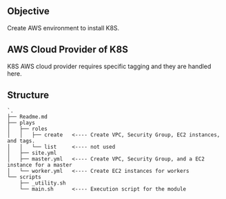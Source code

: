 ## Objective
Create AWS environment to install K8S.

## AWS Cloud Provider of K8S
K8S AWS cloud provider requires specific tagging and they are handled here.

## Structure
```
`.
├── Readme.md
├── plays
│   ├── roles
│   │   ├── create   <---- Create VPC, Security Group, EC2 instances, and tags.
│   │   └── list     <---- not used
│   ├── site.yml
│   ├── master.yml   <---- Create VPC, Security Group, and a EC2 instance for a master
│   └── worker.yml   <---- Create EC2 instances for workers
└── scripts
    ├── _utility.sh
    └── main.sh      <---- Execution script for the module
```

